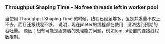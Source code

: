 
### Throughput Shaping Time - No free threads left in worker pool

当使用 Throughput Shaping Time 的时候，线程已经足够多，但是并发量不仅上不去，而且还报线程不够。
说明，现在jmeter的线程都在使用，没法达到预期的吞吐量。
原因：很有可能是服务器的处理能力问题，例如tomcat设置的连接线程数限制。